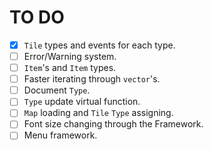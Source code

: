 # TO DO
- [x] `Tile` types and events for each type.
- [ ] Error/Warning system.
- [ ] `Item`'s and `Item` types.
- [ ] Faster iterating through `vector`'s.
- [ ] Document `Type`.
- [ ] `Type` update virtual function.
- [ ] `Map` loading and `Tile` `Type` assigning.
- [ ] Font size changing through the Framework.
- [ ] Menu framework.